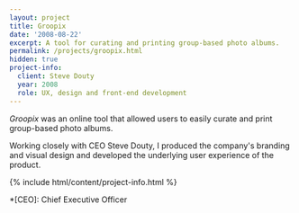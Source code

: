 ```yaml
---
layout: project
title: Groopix
date: '2008-08-22'
excerpt: A tool for curating and printing group-based photo albums.
permalink: /projects/groopix.html
hidden: true
project-info:
  client: Steve Douty
  year: 2008
  role: UX, design and front-end development
---
```

_Groopix_ was an online tool that allowed users to easily curate and print group-based photo albums.

Working closely with CEO Steve Douty, I produced the company's branding and visual design and developed the underlying user experience of the product.

{% include html/content/project-info.html %}

*[CEO]: Chief Executive Officer
